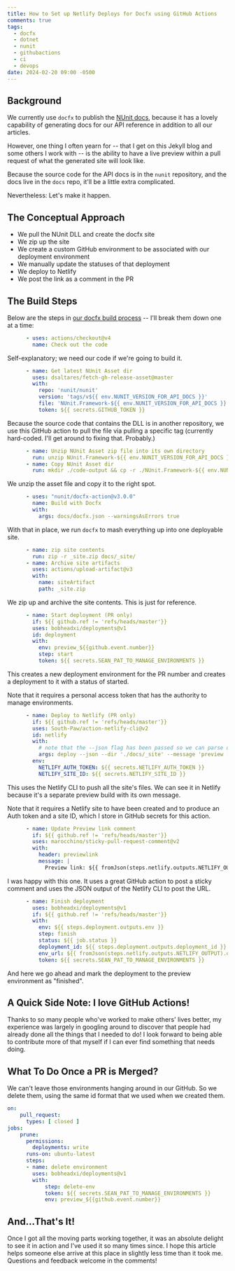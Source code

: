 ```yaml
---
title: How to Set up Netlify Deploys for Docfx using GitHub Actions
comments: true
tags:
  - docfx
  - dotnet
  - nunit
  - githubactions
  - ci
  - devops
date: 2024-02-20 09:00 -0500
---
```

## Background

We currently use `docfx` to publish the [NUnit docs](https://docs.nunit.org), because it has a lovely capability of generating docs for our API reference in addition to all our articles.

However, one thing I often yearn for -- that I get on this Jekyll blog and some others I work with -- is the ability to have a live preview within a pull request of what the generated site will look like.

Because the source code for the API docs is in the `nunit` repository, and the docs live in the `docs` repo, it'll be a little extra complicated.

Nevertheless: Let's make it happen.

## The Conceptual Approach

* We pull the NUnit DLL and create the docfx site
* We zip up the site
* We create a custom GitHub environment to be associated with our deployment environment
* We manually update the statuses of that deployment
* We deploy to Netlify
* We post the link as a comment in the PR

## The Build Steps

Below are the steps in [our docfx build process](https://github.com/nunit/docs/tree/master/.github/workflows) -- I'll break them down one at a time:

```yaml
      - uses: actions/checkout@v4
        name: Check out the code
```

Self-explanatory; we need our code if we're going to build it.

```yaml
      - name: Get latest NUnit Asset dir
        uses: dsaltares/fetch-gh-release-asset@master
        with:
          repo: 'nunit/nunit'
          version: 'tags/v${{ env.NUNIT_VERSION_FOR_API_DOCS }}'
          file: 'NUnit.Framework-${{ env.NUNIT_VERSION_FOR_API_DOCS }}.zip'
          token: ${{ secrets.GITHUB_TOKEN }}
```

Because the source code that contains the DLL is in another repository, we use this GitHub action to pull the file via pulling a specific tag (currently hard-coded. I'll get around to fixing that. Probably.)

```yaml
      - name: Unzip NUnit Asset zip file into its own directory
        run: unzip NUnit.Framework-${{ env.NUNIT_VERSION_FOR_API_DOCS }}.zip -d ./NUnit.Framework-${{ env.NUNIT_VERSION_FOR_API_DOCS }}
      - name: Copy NUnit Asset dir
        run: mkdir ./code-output && cp -r ./NUnit.Framework-${{ env.NUNIT_VERSION_FOR_API_DOCS }}/bin/net6.0/* ./code-output
```

We unzip the asset file and copy it to the right spot.

```yaml
      - uses: "nunit/docfx-action@v3.0.0"
        name: Build with Docfx
        with:
          args: docs/docfx.json --warningsAsErrors true
```

With that in place, we run `docfx` to mash everything up into one deployable site.

```yaml
      - name: zip site contents
        run: zip -r _site.zip docs/_site/
      - name: Archive site artifacts
        uses: actions/upload-artifact@v3
        with:
          name: siteArtifact
          path: _site.zip
```

We zip up and archive the site contents. This is just for reference.

```yaml
      - name: Start deployment (PR only)
        if: ${{ github.ref != 'refs/heads/master'}}
        uses: bobheadxi/deployments@v1
        id: deployment
        with:
          env: preview_${{github.event.number}}
          step: start
          token: ${{ secrets.SEAN_PAT_TO_MANAGE_ENVIRONMENTS }}
```

This creates a new deployment environment for the PR number and creates a deployment to it with a status of started.

Note that it requires a personal access token that has the authority to manage environments.

```yaml
      - name: Deploy to Netlify (PR only)
        if: ${{ github.ref != 'refs/heads/master'}}
        uses: South-Paw/action-netlify-cli@v2
        id: netlify
        with:
          # note that the --json flag has been passed so we can parse outputs
          args: deploy --json --dir './docs/_site' --message 'preview [${{ github.sha }}]'
        env:
          NETLIFY_AUTH_TOKEN: ${{ secrets.NETLIFY_AUTH_TOKEN }}
          NETLIFY_SITE_ID: ${{ secrets.NETLIFY_SITE_ID }}          
```

This uses the Netlify CLI to push all the site's files. We can see it in Netlify because it's a separate preview build with its own message.

Note that it requires a Netlify site to have been created and to produce an Auth token and a site ID, which I store in GitHub secrets for this action.

```yaml
      - name: Update Preview link comment
        if: ${{ github.ref != 'refs/heads/master'}}
        uses: marocchino/sticky-pull-request-comment@v2
        with:
          header: previewlink
          message: |
            Preview link: ${{ fromJson(steps.netlify.outputs.NETLIFY_OUTPUT).deploy_url }}          
```

I was happy with this one. It uses a great GitHub action to post a sticky comment and uses the JSON output of the Netlify CLI to post the URL.

```yaml
      - name: Finish deployment
        uses: bobheadxi/deployments@v1
        if: ${{ github.ref != 'refs/heads/master'}}
        with:
          env: ${{ steps.deployment.outputs.env }}
          step: finish
          status: ${{ job.status }}
          deployment_id: ${{ steps.deployment.outputs.deployment_id }}
          env_url: ${{ fromJson(steps.netlify.outputs.NETLIFY_OUTPUT).deploy_url }}     
          token: ${{ secrets.SEAN_PAT_TO_MANAGE_ENVIRONMENTS }} 
```

And here we go ahead and mark the deployment to the preview environment as "finished".

## A Quick Side Note: I love GitHub Actions!

Thanks to so many people who've worked to make others' lives better, my experience was largely in googling around to discover that people had already done all the things that I needed to do! I look forward to being able to contribute more of that myself if I can ever find something that needs doing.

## What To Do Once a PR is Merged?

We can't leave those environments hanging around in our GitHub. So we delete them, using the same id format that we used when we created them.

```yaml
on:
    pull_request:
      types: [ closed ]
jobs:
    prune:
      permissions: 
        deployments: write
      runs-on: ubuntu-latest
      steps:
      - name: delete environment
        uses: bobheadxi/deployments@v1
        with:
            step: delete-env
            token: ${{ secrets.SEAN_PAT_TO_MANAGE_ENVIRONMENTS }}
            env: preview_${{github.event.number}}
```

## And...That's It!

Once I got all the moving parts working together, it was an absolute delight to see it in action and I've used it so many times since. I hope this article helps someone else arrive at this place in slightly less time than it took me. Questions and feedback welcome in the comments!
